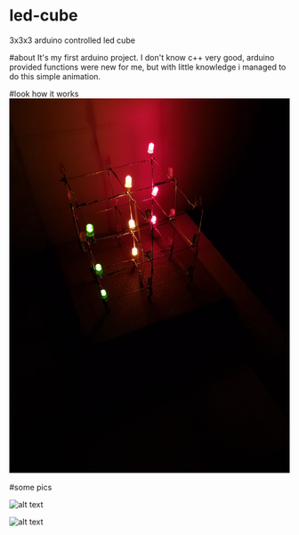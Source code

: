 # led-cube
3x3x3 arduino controlled led cube

#about
It's my first arduino project. I don't know c++ very good, arduino provided functions were new for me, but with little knowledge i managed to do this simple animation. 

#look how it works
[![Watch the video](https://raw.githubusercontent.com/deithh/led-cube/main/photos/IMG_20210421_211510.jpg)](https://youtu.be/JlLmXzmDoW4)

#some pics

![alt text](https://i.imgur.com/M93Ng4M.jpg)

![alt text](https://i.imgur.com/uxW5gVB.jpg)
